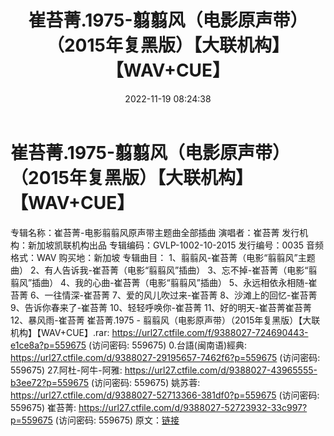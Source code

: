 ﻿---
title: 崔苔菁.1975-翦翦风（电影原声带）（2015年复黑版）【大联机构】【WAV+CUE】
date: 2022-11-19 08:24:38
categories: WAV车载音乐、镜像
tags: 华语中文
---
# 崔苔菁.1975-翦翦风（电影原声带）（2015年复黑版）【大联机构】【WAV+CUE】

专辑名称：崔苔菁-电影翦翦风原声带主题曲全部插曲
演唱者：崔苔菁
发行机构：新加坡凯联机构出品
专辑编码：GVLP-1002-10-2015
发行编号：0035
音频格式：WAV
购买地：新加坡
专辑曲目：
1、翦翦风-崔苔菁（电影“翦翦风”主题曲）
2、有人告诉我-崔苔菁（电影“翦翦风”插曲）
3、忘不掉-崔苔菁（电影“翦翦风”插曲）
4、我的心曲-崔苔菁（电影“翦翦风”插曲）
5、永远相依永相随-崔苔菁
6、一往情深-崔苔菁
7、爱的风儿吹过来-崔苔菁
8、沙滩上的回忆-崔苔菁
9、告诉你春来了-崔苔菁
10、轻轻呼唤你-崔苔菁
11、好的明天-崔苔菁崔苔菁
12、暴风雨-崔苔菁
崔苔菁.1975 -
翦翦风（电影原声带）（2015年复黑版）【大联机构】【WAV+CUE】.rar: https://url27.ctfile.com/f/9388027-724690443-e1ce8a?p=559675
(访问密码: 559675)
0.台語(闽南语)經典: https://url27.ctfile.com/d/9388027-29195657-7462f6?p=559675
(访问密码: 559675)
27.阿杜-阿牛-阿雅: https://url27.ctfile.com/d/9388027-43965555-b3ee72?p=559675
(访问密码: 559675)
姚苏蓉: https://url27.ctfile.com/d/9388027-52713366-381df0?p=559675
(访问密码: 559675)
崔苔菁: https://url27.ctfile.com/d/9388027-52723932-33c997?p=559675
(访问密码: 559675)
原文：[链接](https://blog.sina.com.cn/s/blog_1647c7e76010310bl.html)